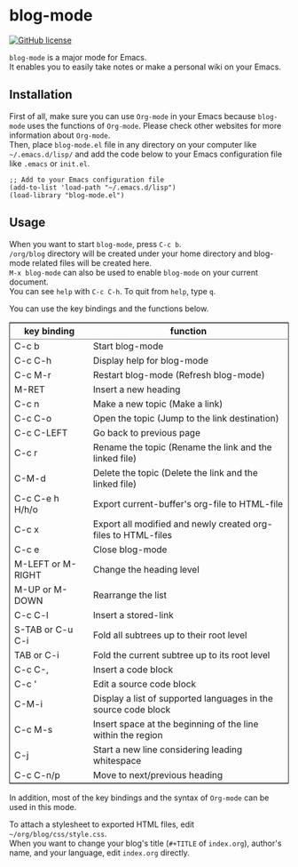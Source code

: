 

# blog-mode

[![GitHub license](<https://img.shields.io/github/license/suyeden/blog-mode?color=blue>)](<https://github.com/suyeden/blog-mode/blob/master/LICENSE>)  

`blog-mode` is a major mode for Emacs.  
It enables you to easily take notes or make a personal wiki on your Emacs.  


## Installation

First of all, make sure you can use `Org-mode` in your Emacs because `blog-mode` uses the functions of `Org-mode`. Please check other websites for more information about `Org-mode`.  
Then, place `blog-mode.el` file in any directory on your computer like `~/.emacs.d/lisp/` and add the code below to your Emacs configuration file like `.emacs` or `init.el`.  

```emacs-lisp
;; Add to your Emacs configuration file
(add-to-list 'load-path "~/.emacs.d/lisp")
(load-library "blog-mode.el")
```


## Usage

When you want to start `blog-mode`, press `C-c b`.  
`/org/blog` directory will be created under your home directory and blog-mode related files will be created here.  
`M-x blog-mode` can also be used to enable `blog-mode` on your current document.  
You can see `help` with `C-c C-h`. To quit from `help`, type `q`.  

You can use the key bindings and the functions below.  

<table border="2" cellspacing="0" cellpadding="6" rules="groups" frame="hsides">


<colgroup>
<col  class="org-left" />

<col  class="org-left" />
</colgroup>
<thead>
<tr>
<th scope="col" class="org-left">key binding</th>
<th scope="col" class="org-left">function</th>
</tr>
</thead>

<tbody>
<tr>
<td class="org-left">C-c b</td>
<td class="org-left">Start blog-mode</td>
</tr>


<tr>
<td class="org-left">C-c C-h</td>
<td class="org-left">Display help for blog-mode</td>
</tr>


<tr>
<td class="org-left">C-c M-r</td>
<td class="org-left">Restart blog-mode (Refresh blog-mode)</td>
</tr>


<tr>
<td class="org-left">M-RET</td>
<td class="org-left">Insert a new heading</td>
</tr>


<tr>
<td class="org-left">C-c n</td>
<td class="org-left">Make a new topic (Make a link)</td>
</tr>


<tr>
<td class="org-left">C-c C-o</td>
<td class="org-left">Open the topic (Jump to the link destination)</td>
</tr>


<tr>
<td class="org-left">C-c C-LEFT</td>
<td class="org-left">Go back to previous page</td>
</tr>


<tr>
<td class="org-left">C-c r</td>
<td class="org-left">Rename the topic (Rename the link and the linked file)</td>
</tr>


<tr>
<td class="org-left">C-M-d</td>
<td class="org-left">Delete the topic (Delete the link and the linked file)</td>
</tr>


<tr>
<td class="org-left">C-c C-e h H/h/o</td>
<td class="org-left">Export current-buffer's org-file to HTML-file</td>
</tr>


<tr>
<td class="org-left">C-c x</td>
<td class="org-left">Export all modified and newly created org-files to HTML-files</td>
</tr>


<tr>
<td class="org-left">C-c e</td>
<td class="org-left">Close blog-mode</td>
</tr>


<tr>
<td class="org-left">M-LEFT or M-RIGHT</td>
<td class="org-left">Change the heading level</td>
</tr>


<tr>
<td class="org-left">M-UP or M-DOWN</td>
<td class="org-left">Rearrange the list</td>
</tr>


<tr>
<td class="org-left">C-c C-l</td>
<td class="org-left">Insert a stored-link</td>
</tr>


<tr>
<td class="org-left">S-TAB or C-u C-i</td>
<td class="org-left">Fold all subtrees up to their root level</td>
</tr>


<tr>
<td class="org-left">TAB or C-i</td>
<td class="org-left">Fold the current subtree up to its root level</td>
</tr>


<tr>
<td class="org-left">C-c C-,</td>
<td class="org-left">Insert a code block</td>
</tr>


<tr>
<td class="org-left">C-c '</td>
<td class="org-left">Edit a source code block</td>
</tr>


<tr>
<td class="org-left">C-M-i</td>
<td class="org-left">Display a list of supported languages in the source code block</td>
</tr>


<tr>
<td class="org-left">C-c M-s</td>
<td class="org-left">Insert space at the beginning of the line within the region</td>
</tr>


<tr>
<td class="org-left">C-j</td>
<td class="org-left">Start a new line considering leading whitespace</td>
</tr>


<tr>
<td class="org-left">C-c C-n/p</td>
<td class="org-left">Move to next/previous heading</td>
</tr>
</tbody>
</table>

In addition, most of the key bindings and the syntax of `Org-mode` can be used in this mode.  

To attach a stylesheet to exported HTML files, edit `~/org/blog/css/style.css`.  
When you want to change your blog's title (`#+TITLE` of `index.org`), author's name, and your language, edit `index.org` directly.  

